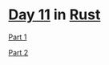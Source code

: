 # [Day 11](https://adventofcode.com/2021/day/11) in [Rust](https://www.rust-lang.org/)

[Part 1](part1.rs)

[Part 2](part2.rs)